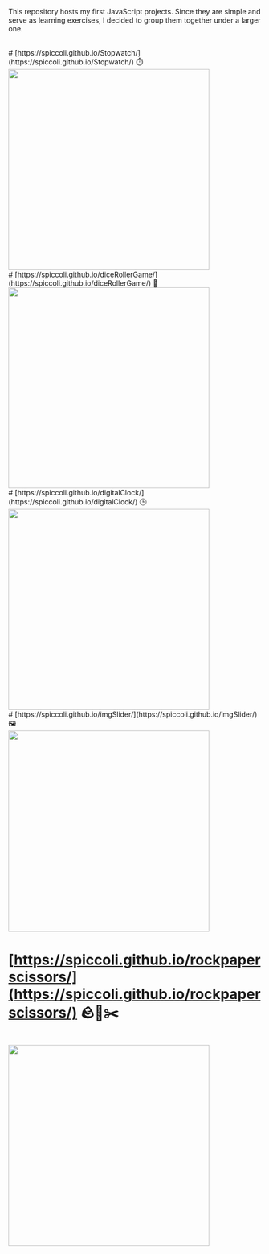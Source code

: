 This repository hosts my first JavaScript projects. Since they are simple and serve as learning exercises, I decided to group them together under a larger one.<br>

<br>
# [https://spiccoli.github.io/Stopwatch/](https://spiccoli.github.io/Stopwatch/) ⏱️
<img src="https://github.com/user-attachments/assets/92adb1c2-37a7-42cb-9012-7e6512e69a54" width="400"><br>
# [https://spiccoli.github.io/diceRollerGame/](https://spiccoli.github.io/diceRollerGame/) 🎲

<br>
<img src="https://github.com/user-attachments/assets/b2861948-244f-49af-9fda-c1a1d4ae2cd4" width="400"><br>
# [https://spiccoli.github.io/digitalClock/](https://spiccoli.github.io/digitalClock/) 🕒

<br>
<img src="https://github.com/user-attachments/assets/fba50099-3cd5-465e-9355-52d6b0989a30" width="400"><br>
# [https://spiccoli.github.io/imgSlider/](https://spiccoli.github.io/imgSlider/) 🖼️

<br>
<img src="https://github.com/user-attachments/assets/41a88b4c-fd67-4147-9869-6f01443215b8" width="400"><br>

# [https://spiccoli.github.io/rockpaperscissors/](https://spiccoli.github.io/rockpaperscissors/) 🪨📄✂️
<br>
<img src="https://github.com/user-attachments/assets/f6dea690-c2dd-47ae-9090-3e24adc89f1e" width="400"><br>

